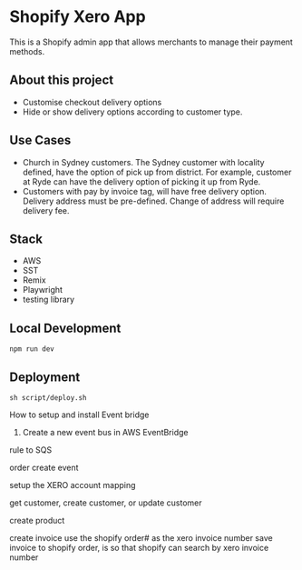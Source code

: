 # Shopify Xero App

This is a Shopify admin app that allows merchants to manage their payment methods.

## About this project

- Customise checkout delivery options
- Hide or show delivery options according to customer type.

## Use Cases

- Church in Sydney customers. The Sydney customer with locality defined, have the option of pick up from district. For example, customer at Ryde can have the delivery option of picking it up from Ryde.
- Customers with pay by invoice tag, will have free delivery option. Delivery address must be pre-defined. Change of address will require delivery fee.

## Stack

- AWS
- SST
- Remix
- Playwright
- testing library

## Local Development

`npm run dev`

## Deployment

`sh script/deploy.sh`

How to setup and install Event bridge

1. Create a new event bus in AWS EventBridge

rule to SQS

order create event

setup the XERO account mapping

get customer,
 create customer, or update customer

create product 

create invoice
use the shopify order# as the xero invoice number
save invoice to shopify order, is so that shopify can search by xero invoice number
